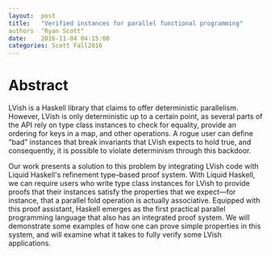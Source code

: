```yaml
--- 
layout:  post 
title:   "Verified instances for parallel functional programming"
authors  "Ryan Scott" 
date:    2016-11-04 04:15:00 
categories: Scott Fall2016
--- 
```


# Abstract

LVish is a Haskell library that claims to offer deterministic
parallelism. However, LVish is only deterministic up to a certain
point, as several parts of the API rely on type class instances to
check for equality, provide an ordering for keys in a map, and other
operations. A rogue user can define "bad" instances that break
invariants that LVish expects to hold true, and consequently, it is
possible to violate determinism through this backdoor.

Our work presents a solution to this problem by integrating LVish code
with Liquid Haskell's refinement type–based proof system. With Liquid
Haskell, we can require users who write type class instances for LVish
to provide proofs that their instances satisfy the properties that we
expect—for instance, that a parallel fold operation is actually
associative. Equipped with this proof assistant, Haskell emerges as
the first practical parallel programming language that also has an
integrated proof system. We will demonstrate some examples of how one
can prove simple properties in this system, and will examine what it
takes to fully verify some LVish applications.
